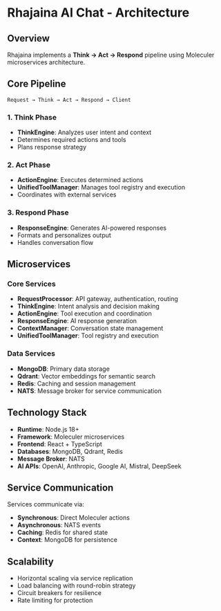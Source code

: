 # Rhajaina AI Chat - Architecture

## Overview

Rhajaina implements a **Think → Act → Respond** pipeline using Moleculer microservices architecture.

## Core Pipeline

```
Request → Think → Act → Respond → Client
```

### 1. Think Phase
- **ThinkEngine**: Analyzes user intent and context
- Determines required actions and tools
- Plans response strategy

### 2. Act Phase  
- **ActionEngine**: Executes determined actions
- **UnifiedToolManager**: Manages tool registry and execution
- Coordinates with external services

### 3. Respond Phase
- **ResponseEngine**: Generates AI-powered responses
- Formats and personalizes output
- Handles conversation flow

## Microservices

### Core Services
- **RequestProcessor**: API gateway, authentication, routing
- **ThinkEngine**: Intent analysis and decision making
- **ActionEngine**: Tool execution and coordination
- **ResponseEngine**: AI response generation
- **ContextManager**: Conversation state management
- **UnifiedToolManager**: Tool registry and execution

### Data Services
- **MongoDB**: Primary data storage
- **Qdrant**: Vector embeddings for semantic search
- **Redis**: Caching and session management
- **NATS**: Message broker for service communication

## Technology Stack

- **Runtime**: Node.js 18+
- **Framework**: Moleculer microservices
- **Frontend**: React + TypeScript
- **Databases**: MongoDB, Qdrant, Redis
- **Message Broker**: NATS
- **AI APIs**: OpenAI, Anthropic, Google AI, Mistral, DeepSeek

## Service Communication

Services communicate via:
- **Synchronous**: Direct Moleculer actions
- **Asynchronous**: NATS events
- **Caching**: Redis for shared state
- **Context**: MongoDB for persistence

## Scalability

- Horizontal scaling via service replication
- Load balancing with round-robin strategy
- Circuit breakers for resilience
- Rate limiting for protection
